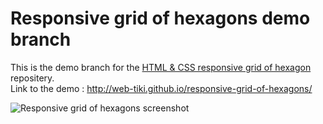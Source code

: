 # Responsive grid of hexagons demo branch
This is the demo branch for the [ HTML & CSS responsive grid of hexagon](https://github.com/web-tiki/responsive-grid-of-hexagons) repositery.  
Link to the demo : http://web-tiki.github.io/responsive-grid-of-hexagons/


![Responsive grid of hexagons screenshot](https://camo.githubusercontent.com/2b56aeebe85b730ecbf6d3453d16bc9c11f691ee/687474703a2f2f692e696d6775722e636f6d2f434f48377049562e706e67)
